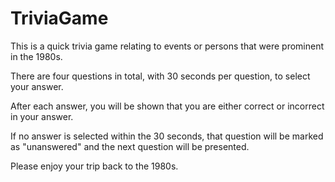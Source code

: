 # TriviaGame

This is a quick trivia game relating to events or
persons that were prominent in the 1980s.

There are four questions in total, with 30 seconds
per question, to select your answer.

After each answer, you will be shown that you are either
correct or incorrect in your answer.

If no answer is selected within the 30 seconds, that
question will be marked as "unanswered" and the next
question will be presented.

Please enjoy your trip back to the 1980s.
